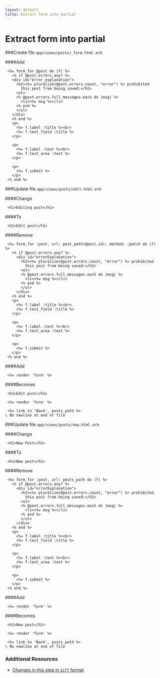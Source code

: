 ```yaml
---
layout: default
title: Extract form into partial
---
```


<h1 id="main">Extract form into partial</h1>

###Create file `app/views/posts/_form.html.erb`

####Add
```
 <%= form_for @post do |f| %>
   <% if @post.errors.any? %>
   <div id="error_explanation">
     <h2><%= pluralize(@post.errors.count, "error") %> prohibited
       this post from being saved:</h2>
     <ul>
     <% @post.errors.full_messages.each do |msg| %>
       <li><%= msg %></li>
     <% end %>
     </ul>
   </div>
   <% end %>
   <p>
     <%= f.label :title %><br>
     <%= f.text_field :title %>
   </p>
 
   <p>
     <%= f.label :text %><br>
     <%= f.text_area :text %>
   </p>
 
   <p>
     <%= f.submit %>
   </p>
 <% end %>
```


###Update file `app/views/posts/edit.html.erb`

####Change
```
 <h1>Editing post</h1>
```


####To
```
 <h1>Edit post</h1>
```


####Remove
```
 <%= form_for :post, url: post_path(@post.id), method: :patch do |f| %>
   <% if @post.errors.any? %>
     <div id="errorExplanation">
       <h2><%= pluralize(@post.errors.count, "error") %> prohibited
         this post from being saved:</h2>
       <ul>
       <% @post.errors.full_messages.each do |msg| %>
         <li><%= msg %></li>
       <% end %>
       </ul>
     </div>
   <% end %>
   <p>
     <%= f.label :title %><br>
     <%= f.text_field :title %>
   </p>
 
   <p>
     <%= f.label :text %><br>
     <%= f.text_area :text %>
   </p>
 
   <p>
     <%= f.submit %>
   </p>
 <% end %>
```


####Add
```
 <%= render 'form' %>
```


####Becomes
```
 <h1>Edit post</h1>
 
 <%= render 'form' %>
 
 <%= link_to 'Back', posts_path %>
\ No newline at end of file

```


###Update file `app/views/posts/new.html.erb`

####Change
```
 <h1>New Post</h1>
```


####To
```
 <h1>New post</h1>
```


####Remove
```
 <%= form_for :post, url: posts_path do |f| %>
   <% if @post.errors.any? %>
     <div id="errorExplanation">
       <h2><%= pluralize(@post.errors.count, "error") %> prohibited
         this post from being saved:</h2>
       <ul>
       <% @post.errors.full_messages.each do |msg| %>
         <li><%= msg %></li>
       <% end %>
       </ul>
     </div>
   <% end %>
   <p>
     <%= f.label :title %><br>
     <%= f.text_field :title %>
   </p>
 
   <p>
     <%= f.label :text %><br>
     <%= f.text_area :text %>
   </p>
 
   <p>
     <%= f.submit %>
   </p>
 <% end %>
```


####Add
```
 <%= render 'form' %>
```


####Becomes
```
 <h1>New post</h1>
 
 <%= render 'form' %>
 
 <%= link_to 'Back', posts_path %>
\ No newline at end of file

```



### Additional Resources

* [Changes in this step in `diff` format](https://github.com/software-academy/rails_getting_started_bdd/commit/19f9dcff92083031234a98fa90ad70a1706803fe)

